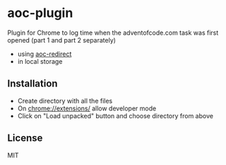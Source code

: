 # aoc-plugin

Plugin for Chrome to log time when the adventofcode.com task was first opened (part 1 and part 2 separately)
- using [aoc-redirect](https://github.com/matushorvath/aoc-redirect/)
- in local storage

## Installation

- Create directory with all the files
- On [chrome://extensions/](chrome://extensions/) allow developer mode
- Click on "Load unpacked" button and choose directory from above

License
----

MIT

